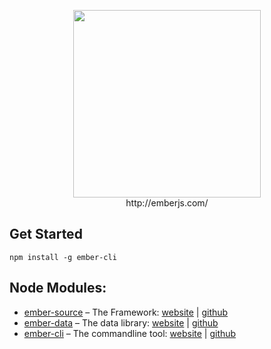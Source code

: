<p align="center">
  <a href="http://emberjs.com"><img width="300" src="http://emberjs.com/images/brand/ember_Ember-Light.png"></a><br>
  http://emberjs.com/
</p>


## Get Started

```
npm install -g ember-cli
```


## Node Modules:

* [ember-source](https://www.npmjs.com/package/ember-source) – The Framework: [website](http://emberjs.com) | [github](https://github.com/emberjs/ember.js)
* [ember-data](https://www.npmjs.com/package/ember-data) – The data library: [website](http://emberjs.com/api/data/) | [github](https://github.com/emberjs/data)
* [ember-cli](https://www.npmjs.com/package/ember-cli) – The commandline tool: [website](http://ember-cli.com) | [github](https://github.com/ember-cli/ember-cli)
